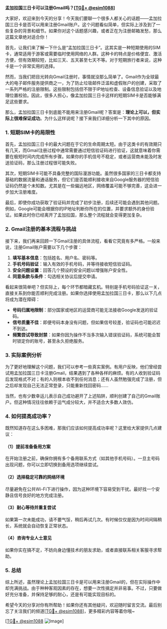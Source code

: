**孟加拉国三日卡可以注册Gmail吗？[[TG💪+ @esim1088](https://t.me/s/esim1088)]**

大家好，欢迎来到今天的分享！今天我们要聊一个很多人都关心的话题——孟加拉国三日卡是否可以用来注册Gmail账户。这个问题看似简单，但实际上涉及到了一些复杂的背景和细节。如果你对这个话题感兴趣，或者正在为注册邮箱发愁，那么这篇文章绝对适合你！

首先，让我们来了解一下什么是“孟加拉国三日卡”。这其实是一种短期使用的SIM卡，通常适用于游客或需要临时使用网络的人群。这种卡的特点是价格便宜、激活方便，但有效期较短，比如三天、五天甚至七天不等。对于短期旅行者来说，这种卡是一个非常实用的选择。

然而，当我们把目光转向Gmail注册时，事情就没那么简单了。Gmail作为全球最大的电子邮件服务提供商之一，为了防止垃圾邮件泛滥和虚假账户的创建，采取了一系列严格的注册限制。这些限制包括但不限于IP地址检查、设备信息验证以及地理位置校验。因此，很多人担心，像孟加拉国三日卡这样的短期SIM卡是否能够满足这些要求。

那么，孟加拉国三日卡到底能不能用来注册Gmail呢？答案是：**理论上可以，但实际上很难保证成功**。为什么这样说呢？接下来我们详细分析一下其中的原因。

### 1. 短期SIM卡的局限性

首先，孟加拉国三日卡的最大问题在于它的生命周期太短。由于这类卡的有效期只有几天，而Gmail注册过程中通常需要通过短信验证码进行验证，这就意味着你需要在极短时间内完成所有步骤。如果你的手机信号不稳定，或者运营商未能及时发送验证码，那么注册过程很可能失败。

其次，短期SIM卡可能不具备完整的国际漫游功能。虽然很多国家的三日卡都支持基础的数据流量和通话服务，但它们是否能顺利接收来自Google服务器的短信验证码仍然是个未知数。尤其是在一些偏远地区，网络覆盖可能不够完善，这会进一步加大注册难度。

最后，即使你成功获取了验证码并完成了初步注册，后续还可能会遇到其他问题。例如，Google可能会根据你的IP地址判断你所在的位置，并要求额外的身份验证。如果此时你已经离开了孟加拉国，那么整个流程就会变得更加复杂。

### 2. Gmail注册的基本流程与挑战

接下来，我们再来回顾一下Gmail注册的具体流程，看看它究竟有多严格。一般来说，注册Gmail账户需要以下几个步骤：

1. **填写基本信息**：包括姓名、用户名、密码等。
2. **手机号码验证**：输入有效的手机号码，并等待接收短信验证码。
3. **安全问题设置**：回答几个预设的安全问题以增强账户安全性。
4. **同意条款与条件**：勾选相关协议后提交申请。

看起来很简单吧？但实际上，每个环节都暗藏玄机。特别是手机号码验证这一关，直接关系到你能否顺利完成注册。如果你选择使用孟加拉国三日卡，那么以下几点将成为潜在障碍：

- **号码归属地限制**：部分国家或地区的运营商可能无法接收Google发送的验证码。
- **信号质量不佳**：即便号码本身没有问题，但如果信号较差，验证码也可能迟迟不到达。
- **频繁尝试导致封禁**：如果你因为操作不当多次输入错误验证码，系统可能会暂时锁定你的账号，甚至永久拒绝服务。

### 3. 实际案例分析

为了更好地理解这个问题，我们可以参考一些真实案例。有用户反映，他们曾经尝试用孟加拉国三日卡注册Gmail，结果遇到了各种各样的麻烦。有的人收到验证码后发现格式不对；有的人则根本收不到任何消息；还有人虽然勉强完成了注册，但之后却发现自己无法正常登录，只能重新找回密码……

当然，也有少数幸运儿表示自己成功避开了上述陷阱，顺利创建了自己的Gmail账户。但这种情况往往依赖于运气成分较大，并不适合大多数人效仿。

### 4. 如何提高成功率？

既然知道存在这么多困难，那我们应该如何提高成功率呢？这里给大家提供几点建议：

#### （1）提前准备备用方案
在开始注册之前，确保你拥有多个备用联系方式（如其他手机号码）。一旦主号码出现问题，你可以立即切换到备用选项继续尝试。

#### （2）选择稳定可靠的网络环境
尽量避免在公共Wi-Fi下进行操作，因为这种环境下容易受到干扰。最好找一个安静且信号良好的地方完成注册。

#### （3）耐心等待并重复尝试
如果第一次未能成功，请不要气馁，稍后再试几次。有时候仅仅是因为时间间隔稍长，系统就会自动恢复正常状态。

#### （4）咨询专业人士意见
如果你实在搞不定，不妨向身边懂技术的朋友求助，或者直接联系相关客服寻求帮助。

### 5. 总结

综上所述，虽然理论上孟加拉国三日卡是可以用来注册Gmail的，但在实际操作中却充满挑战。由于种种客观因素的存在，想要一次性搞定并非易事。不过，只要做好充分准备，并保持足够的耐心，还是有可能实现目标的。

希望今天的分享对你有所帮助！如果你还有其他疑问，欢迎随时留言交流。最后别忘了关注我们的频道[[TG💪+ @esim1088](https://t.me/s/esim1088)]，更多精彩内容等着你哦~

[[TG💪+ @esim1088](https://t.me/s/esim1088) ![Image](https://i.postimg.cc/4NQfJmqS/Snipaste-2025-05-13-00-14-12.png)]